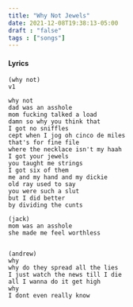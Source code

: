 ```yaml
---
title: "Why Not Jewels"
date: 2021-12-08T19:38:13-05:00
draft : "false"
tags : ["songs"]
---
```


<!--more-->

#### Lyrics

```
(why not)
v1

why not
dad was an asshole
mom fucking talked a load
damn so why you think that
I got no sniffles
cept when I jog oh cinco de miles
that's for fine file
where the necklace isn't my haah
I got your jewels
you taught me strings
I got six of them
me and my hand and my dickie
old ray used to say
you were such a slut
but I did better
by dividing the cunts

(jack)
mom was an asshole
she made me feel worthless  


(andrew)
why
why do they spread all the lies
I just watch the news till I die
all I wanna do it get high
why
I dont even really know


```

<!--
♩     Musical quarter note     &#9833;
♪     Musical eighth note      &#9834;
♫     Musical single bar note  &#9835;
♬     Musical double bar note  &#9836;
𝄪     Double sharp note                  &#119082;
𝄆     Musical Symbol Left Repeat Sign    &#x1D106;
𝄇     Musical Symbol Right Repeat Sign   &#x1D107;
𝄈     Musical Symbol Repeat Dots         &#x1D108;
𝄐     Musical Symbol Fermata             &#x1D110;
𝄑     Musical Symbol Fermata Below       &#x1D111;
𝄒     Musical Symbol Breath Mark         &#x1D112;
𝆒     Musical Symbol Crescendo           &#x1D192;
𝆓     Musical Symbol Decrescendo         &#x1D193;
𝄫     Double flat note                   &#119083;
𝄞     G clef     &#119070;
𝄢     F clef     &#119074;
𝄡     C clef     &#119073; -->
